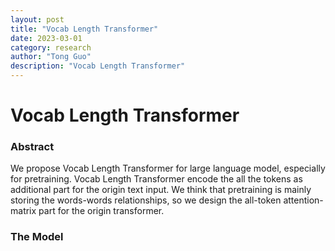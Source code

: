 ```yaml
---
layout: post
title: "Vocab Length Transformer"
date: 2023-03-01
category: research
author: "Tong Guo"
description: "Vocab Length Transformer"
---
```

# Vocab Length Transformer

### Abstract

We propose Vocab Length Transformer for large language model, especially for pretraining. 
Vocab Length Transformer encode the all the tokens as additional part for the origin text input.
We think that pretraining is mainly storing the words-words relationships, so we design the all-token attention-matrix part for the origin transformer.



### The Model

